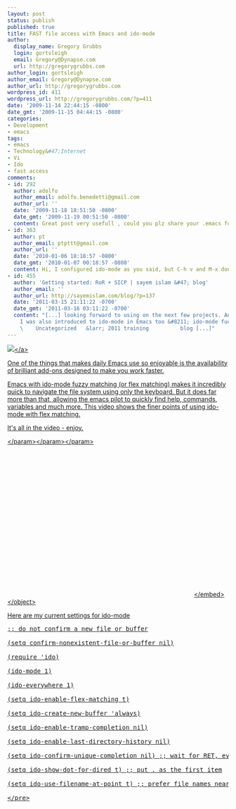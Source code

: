 ```yaml
---
layout: post
status: publish
published: true
title: FAST file access with Emacs and ido-mode
author:
  display_name: Gregory Grubbs
  login: gortsleigh
  email: Gregory@Dynapse.com
  url: http://gregorygrubbs.com
author_login: gortsleigh
author_email: Gregory@Dynapse.com
author_url: http://gregorygrubbs.com
wordpress_id: 411
wordpress_url: http://gregorygrubbs.com/?p=411
date: '2009-11-14 22:44:15 -0800'
date_gmt: '2009-11-15 04:44:15 -0800'
categories:
- Development
- emacs
tags:
- emacs
- Technology&#47;Internet
- Vi
- Ido
- fast access
comments:
- id: 292
  author: adolfo
  author_email: adolfo.benedetti@gmail.com
  author_url: ''
  date: '2009-11-18 18:51:50 -0800'
  date_gmt: '2009-11-19 00:51:50 -0800'
  content: Great post very usefull , could you plz share your .emacs folder?
- id: 363
  author: pt
  author_email: ptpttt@gmail.com
  author_url: ''
  date: '2010-01-06 18:18:57 -0800'
  date_gmt: '2010-01-07 00:18:57 -0800'
  content: Hi, I configured ido-mode as you said, but C-h v and M-x don't invoke ido.
- id: 455
  author: 'Getting started: RoR + SICP | sayem islam &#47; blog'
  author_email: ''
  author_url: http://sayemislam.com/blog/?p=137
  date: '2011-03-15 21:11:22 -0700'
  date_gmt: '2011-03-16 03:11:22 -0700'
  content: "[...] looking forward to using on the next few projects. And in the process,
    I was also introduced to ido-mode in Emacs too &#8211; ido-mode fucking rocks.
    \    Uncategorized   &larr; 2011 training          blog [...]"
---
```

<p><a href="http:&#47;&#47;flickr.com&#47;photos&#47;10226264@N04&#47;2097587325" title="18 ampolles"><img src="http:&#47;&#47;farm3.static.flickr.com&#47;2254&#47;2097587325_5861cc68ea.jpg" &#47;><&#47;a></p>
<p>One of the things that makes daily Emacs use so enjoyable is the availability of brilliant add-ons designed to make you work faster.  </p>
<p>Emacs with ido-mode fuzzy matching (or flex matching) makes it incredibly quick to navigate the file system using only the keyboard. But it does far more than that, allowing the emacs pilot to quickly find help, commands, variables and much more. This video shows the finer points of using ido-mode with flex matching.</p>
<p>It's all in the video - enjoy.</p>
<p><object width="425" height="344"><param name="movie" value="http:&#47;&#47;www.youtube.com&#47;v&#47;lsgPNVIMkIE&hl=en_US&fs=1&"><&#47;param><param name="allowFullScreen" value="true"><&#47;param><param name="allowscriptaccess" value="always"><&#47;param><embed src="http:&#47;&#47;www.youtube.com&#47;v&#47;lsgPNVIMkIE&hl=en_US&fs=1&" type="application&#47;x-shockwave-flash" allowscriptaccess="always" allowfullscreen="true" width="425" height="344"><&#47;embed><&#47;object></p>
<p>Here are my current settings for ido-mode</p>
<pre lang="lisp">
;; do not confirm a new file or buffer<br />
(setq confirm-nonexistent-file-or-buffer nil)<br />
(require 'ido)<br />
(ido-mode 1)<br />
(ido-everywhere 1)<br />
(setq ido-enable-flex-matching t)<br />
(setq ido-create-new-buffer 'always)<br />
(setq ido-enable-tramp-completion nil)<br />
(setq ido-enable-last-directory-history nil)<br />
(setq ido-confirm-unique-completion nil) ;; wait for RET, even for unique?<br />
(setq ido-show-dot-for-dired t) ;; put . as the first item<br />
(setq ido-use-filename-at-point t) ;; prefer file names near point<br />
<&#47;pre></p>
